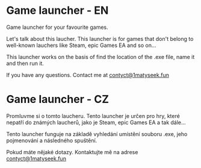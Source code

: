 # Game launcher - EN

Game launcher for your favourite games.

Let's talk about this laucher. This launcher is for games that don't belong to well-known lauchers like Steam, epic Games EA and so on...

This launcher works on the basis of find the location of the .exe file, name it and then run it.

If you have any questions. Contact me at contyct@1matyseek.fun


# Game launcher - CZ

Promluvme si o tomto laucheru. Tento launcher je určen pro hry, které nepatří do známých laucherů, jako je Steam, epic Games EA a tak dále...

Tento launcher funguje na základě vyhledání umístění souboru .exe, jeho pojmenování a následného spuštění.

Pokud máte nějaké dotazy. Kontaktujte mě na adrese contyct@1matyseek.fun
